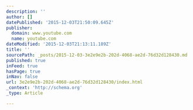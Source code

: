 ```yaml
---
description: ''
author: []
datePublished: '2015-12-03T21:50:09.645Z'
publisher:
  domain: www.youtube.com
  name: youtube.com
dateModified: '2015-12-03T21:13:11.189Z'
title: ''
sourcePath: _posts/2015-12-03-3e2e9e2b-202d-4068-ae2d-76d32d128430.md
published: true
inFeed: true
hasPage: true
inNav: false
url: 3e2e9e2b-202d-4068-ae2d-76d32d128430/index.html
_context: 'http://schema.org'
_type: Article

---
```

